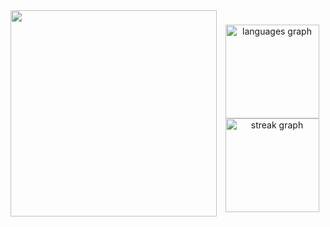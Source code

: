 <!-- Hi there 👋 -->

<img align="left" height="330" src="https://miro.medium.com/v2/resize:fit:720/format:webp/1*Erk4NawQOHkf4wSN7JmB_A.jpeg"  />

###

<div align="center">
  <img src="https://github-readme-stats.vercel.app/api/top-langs?username=aminenurgynk&locale=en&hide_title=false&layout=compact&card_width=320&langs_count=5&theme=panda&hide_border=true&order=2" height="150" alt="languages graph" /> <br>
  <img src="https://streak-stats.demolab.com?user=aminenurgynk&locale=en&mode=weekly&theme=panda&hide_border=true&border_radius=5&order=3" height="150" alt="streak graph"  />
</div>


###
<!--
**aminenurgynk/aminenurgynk** is a ✨ _special_ ✨ repository because its `README.md` (this file) appears on your GitHub profile.

Here are some ideas to get you started:

- 🔭 I’m currently working on ...
- 🌱 I’m currently learning ...
- 👯 I’m looking to collaborate on ...
- 🤔 I’m looking for help with ...
- 💬 Ask me about ...
- 📫 How to reach me: ...
- 😄 Pronouns: ...
- ⚡ Fun fact: ...
-->
